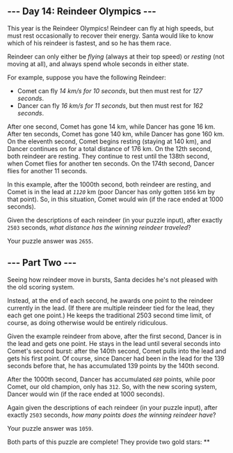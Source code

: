 
## --- Day 14: Reindeer Olympics ---

This year is the Reindeer Olympics! Reindeer can fly at high speeds, but must rest occasionally to recover their energy. Santa would like to know which of his reindeer is fastest, and so he has them race.

Reindeer can only either be *flying* (always at their top speed) or *resting* (not moving at all), and always spend whole seconds in either state.

For example, suppose you have the following Reindeer:

* Comet can fly *14 km/s for 10 seconds*, but then must rest for *127 seconds*.
* Dancer can fly *16 km/s for 11 seconds*, but then must rest for *162 seconds*.

After one second, Comet has gone 14 km, while Dancer has gone 16 km. After ten seconds, Comet has gone 140 km, while Dancer has gone 160 km. On the eleventh second, Comet begins resting (staying at 140 km), and Dancer continues on for a total distance of 176 km. On the 12th second, both reindeer are resting. They continue to rest until the 138th second, when Comet flies for another ten seconds. On the 174th second, Dancer flies for another 11 seconds.

In this example, after the 1000th second, both reindeer are resting, and Comet is in the lead at *`1120`* km (poor Dancer has only gotten `1056` km by that point). So, in this situation, Comet would win (if the race ended at 1000 seconds).

Given the descriptions of each reindeer (in your puzzle input), after exactly `2503` seconds, *what distance has the winning reindeer traveled*?

Your puzzle answer was `2655`.

## --- Part Two ---

Seeing how reindeer move in bursts, Santa decides he's not pleased with the old scoring system.

Instead, at the end of each second, he awards one point to the reindeer currently in the lead. (If there are multiple reindeer tied for the lead, they each get one point.) He keeps the traditional 2503 second time limit, of course, as doing otherwise would be entirely ridiculous.

Given the example reindeer from above, after the first second, Dancer is in the lead and gets one point. He stays in the lead until several seconds into Comet's second burst: after the 140th second, Comet pulls into the lead and gets his first point. Of course, since Dancer had been in the lead for the 139 seconds before that, he has accumulated 139 points by the 140th second.

After the 1000th second, Dancer has accumulated *`689`* points, while poor Comet, our old champion, only has `312`. So, with the new scoring system, Dancer would win (if the race ended at 1000 seconds).

Again given the descriptions of each reindeer (in your puzzle input), after exactly `2503` seconds, *how many points does the winning reindeer have*?

Your puzzle answer was `1059`.

Both parts of this puzzle are complete! They provide two gold stars: \*\*

